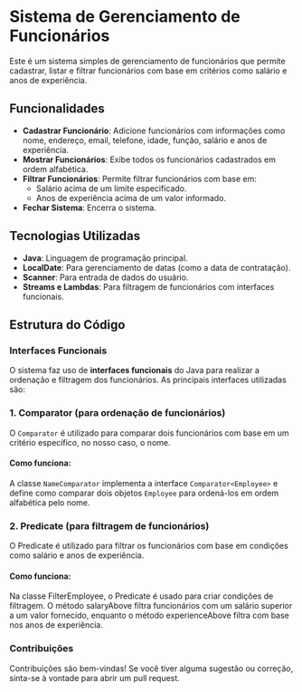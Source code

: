 # Sistema de Gerenciamento de Funcionários

Este é um sistema simples de gerenciamento de funcionários que permite cadastrar, listar e filtrar funcionários com base em critérios como salário e anos de experiência.

## Funcionalidades

- **Cadastrar Funcionário**: Adicione funcionários com informações como nome, endereço, email, telefone, idade, função, salário e anos de experiência.
- **Mostrar Funcionários**: Exibe todos os funcionários cadastrados em ordem alfabética.
- **Filtrar Funcionários**: Permite filtrar funcionários com base em:
  - Salário acima de um limite especificado.
  - Anos de experiência acima de um valor informado.
- **Fechar Sistema**: Encerra o sistema.

## Tecnologias Utilizadas

- **Java**: Linguagem de programação principal.
- **LocalDate**: Para gerenciamento de datas (como a data de contratação).
- **Scanner**: Para entrada de dados do usuário.
- **Streams e Lambdas**: Para filtragem de funcionários com interfaces funcionais.

## Estrutura do Código

### Interfaces Funcionais

O sistema faz uso de **interfaces funcionais** do Java para realizar a ordenação e filtragem dos funcionários. As principais interfaces utilizadas são:

### 1. **Comparator** (para ordenação de funcionários)
O `Comparator` é utilizado para comparar dois funcionários com base em um critério específico, no nosso caso, o nome.

#### Como funciona:
A classe `NameComparator` implementa a interface `Comparator<Employee>` e define como comparar dois objetos `Employee` para ordená-los em ordem alfabética pelo nome.

### 2. **Predicate** (para filtragem de funcionários)
O Predicate é utilizado para filtrar os funcionários com base em condições como salário e anos de experiência.

#### Como funciona:
Na classe FilterEmployee, o Predicate é usado para criar condições de filtragem. O método salaryAbove filtra funcionários com um salário superior a um valor fornecido, enquanto o método experienceAbove filtra com base nos anos de experiência.

### Contribuições
Contribuições são bem-vindas! Se você tiver alguma sugestão ou correção, sinta-se à vontade para abrir um pull request.
